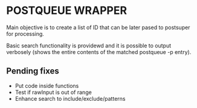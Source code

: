 # POSTQUEUE WRAPPER
Main objective is to create a list of ID that can be later pased to postsuper for processing.

Basic search functionality is providewd and it is possible to output verbosely (shows the entire contents of the matched postqueue -p entry).

## Pending fixes
- Put code inside functions
- Test if rawInput is out of range
- Enhance search to include/exclude/patterns 
